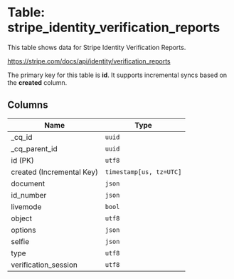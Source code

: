 # Table: stripe_identity_verification_reports

This table shows data for Stripe Identity Verification Reports.

https://stripe.com/docs/api/identity/verification_reports

The primary key for this table is **id**.
It supports incremental syncs based on the **created** column.

## Columns

| Name          | Type          |
| ------------- | ------------- |
|_cq_id|`uuid`|
|_cq_parent_id|`uuid`|
|id (PK)|`utf8`|
|created (Incremental Key)|`timestamp[us, tz=UTC]`|
|document|`json`|
|id_number|`json`|
|livemode|`bool`|
|object|`utf8`|
|options|`json`|
|selfie|`json`|
|type|`utf8`|
|verification_session|`utf8`|